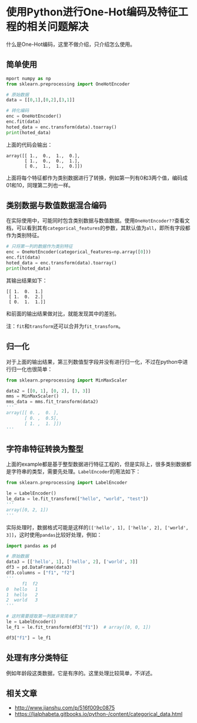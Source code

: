# 使用Python进行One-Hot编码及特征工程的相关问题解决
什么是One-Hot编码，这里不做介绍，只介绍怎么使用。

## 简单使用

```python
mport numpy as np
from sklearn.preprocessing import OneHotEncoder

# 原始数据
data = [[0,1],[0,2],[3,1]]

# 转化编码
enc = OneHotEncoder()
enc.fit(data)
hoted_data = enc.transform(data).toarray()
print(hoted_data)
```

上面的代码会输出：

```
array([[ 1.,  0.,  1.,  0.],
       [ 1.,  0.,  0.,  1.],
       [ 0.,  1.,  1.,  0.]])
```

上面将每个特征都作为类别数据进行了转换，例如第一列有0和3两个值，编码成01和10，同理第二列也一样。

## 类别数据与数值数据混合编码
在实际使用中，可能同时包含类别数据与数值数据。使用`OneHotEncoder??`查看文档，可以看到其有`categorical_features`的参数，其默认值为`all`，即所有字段都作为类别特征。

```python
# 只将第一列的数据作为类别特征
enc = OneHotEncoder(categorical_features=np.array([0]))
enc.fit(data)
hoted_data = enc.transform(data).toarray()
print(hoted_data)
```

其输出结果如下：

```
[[ 1.  0.  1.]
 [ 1.  0.  2.]
 [ 0.  1.  1.]]
```

和前面的输出结果做对比，就能发现其中的差别。

注：`fit`和`transform`还可以合并为`fit_transform`。

## 归一化
对于上面的输出结果，第三列数值型字段并没有进行归一化，不过在python中进行归一化也很简单：

```python
from sklearn.preprocessing import MinMaxScaler

data2 = [[0, 1], [0, 2], [3, 3]]
mms = MinMaxScaler()
mms_data = mms.fit_transform(data2)
'''
array([[ 0. ,  0. ],
       [ 0. ,  0.5],
       [ 1. ,  1. ]])
'''
```
## 字符串特征转换为整型
上面的example都是基于整型数据进行特征工程的，但是实际上，很多类别数据都是字符串的类型，需要先处理。`LabelEncoder`的用法如下：

```python
from sklearn.preprocessing import LabelEncoder

le = LabelEncoder()
le_data = le.fit_transform(["hello", "world", "test"])
'''
array([0, 2, 1])
'''
```

实际处理时，数据格式可能是这样的`[['hello', 1], ['hello', 2], ['world', 3]]`，这时使用`pandas`比较好处理，例如：

```python
import pandas as pd

# 原始数据
data3 = [['hello', 1], ['hello', 2], ['world', 3]]
df3 = pd.DataFrame(data3)
df3.columns = ["f1", "f2"]
'''
      f1  f2
0  hello   1
1  hello   2
2  world   3
'''

# 这时需要提取第一列就非常简单了
le = LabelEncoder()
le_f1 = le.fit_transform(df3["f1"])  # array([0, 0, 1])

df3["f1"] = le_f1
```

## 处理有序分类特征
例如年龄段这类数据，它是有序的。这里处理比较简单，不详述。

## 相关文章

- http://www.jianshu.com/p/516f009c0875
- https://ljalphabeta.gitbooks.io/python-/content/categorical_data.html

